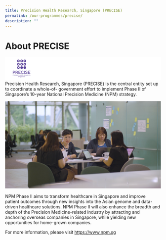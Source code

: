 ```yaml
---
title: Precision Health Research, Singapore (PRECISE)
permalink: /our-programmes/precise/
description: ""
---
```

# About PRECISE

![](/images/Logos/BU%20Banners_PRECISE.png)
Precision Health Research, Singapore (PRECISE) is the central entity set up to coordinate a whole-of- government effort to implement Phase II of Singapore’s 10-year National Precision Medicine (NPM) strategy.

![](/images/Corporate%20photos/05%20-%20PRECISE%20.png)

NPM Phase II aims to transform healthcare in Singapore and improve patient outcomes through new insights into the Asian genome and data-driven healthcare solutions. NPM Phase II will also enhance the breadth and depth of the Precision Medicine-related industry by attracting and anchoring overseas companies in Singapore, while yielding new opportunities for home-grown companies.

For more information, please visit https://www.npm.sg